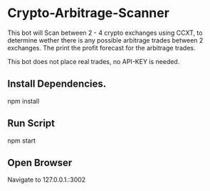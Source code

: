 # Crypto-Arbitrage-Scanner

This bot will Scan between 2 - 4 crypto exchanges using CCXT, to determine wether there is 
any possible arbitrage trades between 2 exchanges. 
The print the profit forecast for the arbitrage trades.

This bot does not place real trades, no API-KEY is needed.

## Install Dependencies.
npm install

## Run Script
npm start

## Open Browser
Navigate to 127.0.0.1.:3002

